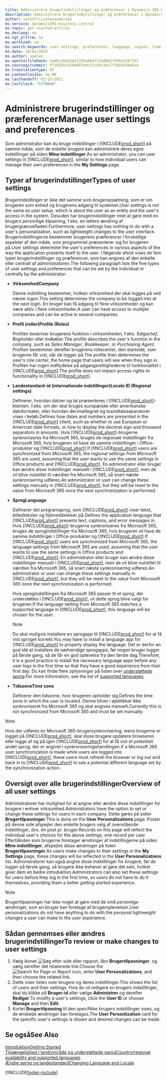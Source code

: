 ```yaml
---
title: Administrere brugerindstillinger og præferencer i Dynamics 365 Business Central
description: Administrere brugerindstillinger og præferencer i Dynamics 365 Business Central.
author: sorenfriisalexandersen
ms.service: dynamics365-business-central
ms.topic: get-started-article
ms.devlang: na
ms.tgt_pltfrm: na
ms.workload: na
ms.search.keywords: user settings, preferences, language, region, time zone, regional settings
ms.date: 10/01/2020
ms.author: soalex
ms.openlocfilehash: 2ad6c564d20a13d5a8b47c53db62f939a3207337
ms.sourcegitcommit: ff2b55b7e790447e0c1fcd5c2ec7f7610338ebaa
ms.translationtype: HT
ms.contentlocale: da-DK
ms.lasthandoff: 02/15/2021
ms.locfileid: "5378044"
---
```

# <a name="manage-user-settings-and-preferences"></a><span data-ttu-id="fdecc-103">Administrere brugerindstillinger og præferencer</span><span class="sxs-lookup"><span data-stu-id="fdecc-103">Manage user settings and preferences</span></span>

<span data-ttu-id="fdecc-104">Som administrator kan du bruge indstillinger i [!INCLUDE[prod_short](includes/prod_short.md)] på samme måde, som de enkelte brugere kan administrere deres egne indstillinger på siden **Mine indstillinger**.</span><span class="sxs-lookup"><span data-stu-id="fdecc-104">As an administrator, you can user settings in [!INCLUDE[prod_short](includes/prod_short.md)], similar to how individual users can manage their own preferences in the **My Settings** page.</span></span>  

## <a name="types-of-user-settings"></a><span data-ttu-id="fdecc-105">Typer af brugerindstillinger</span><span class="sxs-lookup"><span data-stu-id="fdecc-105">Types of user settings</span></span>

<span data-ttu-id="fdecc-106">*Brugerindstillinger* er ikke det samme som *brugeropsætning*, som er om brugeren som enhed og brugerens adgang til systemet.</span><span class="sxs-lookup"><span data-stu-id="fdecc-106">*User settings* is not the same as *user setup*, which is about the user as an entity and the user's access in the system.</span></span> <span data-ttu-id="fdecc-107">Desuden har brugerindstillinger intet at gøre med en brugers personlige tilpasning, f.eks. en lettere ændring af brugergrænsefladen.</span><span class="sxs-lookup"><span data-stu-id="fdecc-107">Furthermore, user settings has nothing to do with a user's personalization, such as lightweight changes to the user interface.</span></span> <span data-ttu-id="fdecc-108">Brugerindstillingerne bestemmer brugerens præferencer i forskellige aspekter af den måde, som programmet præsenterer sig for brugeren på.</span><span class="sxs-lookup"><span data-stu-id="fdecc-108">User settings determine the user's preferences in various aspects of the way the application presents itself to the user.</span></span> <span data-ttu-id="fdecc-109">I følgende afsnit vises de fem typer brugerindstillinger og præferencer, som kan angives af den enkelte eller centralt af administratoren.</span><span class="sxs-lookup"><span data-stu-id="fdecc-109">The following paragraph lists the five types of user settings and preferences that can be set by the individual or centrally by the administrator:</span></span>

- <span data-ttu-id="fdecc-110">**Virksomhed**</span><span class="sxs-lookup"><span data-stu-id="fdecc-110">**Company**</span></span>  

  <span data-ttu-id="fdecc-111">Denne indstilling bestemmer, hvilken virksomhed der skal logges på ved næste logon.</span><span class="sxs-lookup"><span data-stu-id="fdecc-111">This setting determines the company to be logged into at the next login.</span></span> <span data-ttu-id="fdecc-112">En bruger kan få adgang til flere virksomheder og kan være aktiv i flere virksomheder.</span><span class="sxs-lookup"><span data-stu-id="fdecc-112">A user can have access to multiple companies and can be active in several companies.</span></span>

- <span data-ttu-id="fdecc-113">**Profil (roller)**</span><span class="sxs-lookup"><span data-stu-id="fdecc-113">**Profile (Roles)**</span></span>  

  <span data-ttu-id="fdecc-114">Profilen beskriver brugerens funktion i virksomheden, f.eks. *Salgschef*, *Bogholder* eller *Indkøber*.</span><span class="sxs-lookup"><span data-stu-id="fdecc-114">The profile describes the user's function in the company, such as *Sales Manager*, *Bookkeeper*, or *Purchasing Agent*.</span></span> <span data-ttu-id="fdecc-115">Profilen bestemmer derefter brugerens rollecenter, den startside, som brugerne får vist, når de logger på.</span><span class="sxs-lookup"><span data-stu-id="fdecc-115">The profile then determines the user's role center, the home page that users will see when they sign in.</span></span> <span data-ttu-id="fdecc-116">Profilen har ingen indflydelse på adgangsrettighederne til funktionalitet i [!INCLUDE[prod_short](includes/prod_short.md)].</span><span class="sxs-lookup"><span data-stu-id="fdecc-116">The profile does not impact access rights to functionality in [!INCLUDE[prod_short](includes/prod_short.md)].</span></span>  

- <span data-ttu-id="fdecc-117">**Landestandard-id (internationale indstillinger)**</span><span class="sxs-lookup"><span data-stu-id="fdecc-117">**Locale ID (Regional settings)**</span></span>  

  <span data-ttu-id="fdecc-118">Definerer, hvordan datoer og tal præsenteres i [!INCLUDE[prod_short](includes/prod_short.md)]-klienten, f.eks. om der skal bruges europæiske eller amerikanske datoformater, eller hvordan decimaltegnet og tusindtalsseparatorer vises i beløb.</span><span class="sxs-lookup"><span data-stu-id="fdecc-118">Defines how dates and numbers are presented in the [!INCLUDE[prod_short](includes/prod_short.md)] client, such as whether to use European or American date formats, or how to display the decimal sign and thousand separators in amounts.</span></span> <span data-ttu-id="fdecc-119">Hvis [!INCLUDE[prod_short](includes/prod_short.md)]-brugerne synkroniseres fra Microsoft 365, bruges de regionale indstillinger fra Microsoft 365, hvis brugeren vil have de samme indstillinger i Office-produkter og [!INCLUDE[prod_short](includes/prod_short.md)].</span><span class="sxs-lookup"><span data-stu-id="fdecc-119">If [!INCLUDE[prod_short](includes/prod_short.md)] users are synchronized from Microsoft 365, the regional settings from Microsoft 365 are used, assuming that the user wants to use the same settings in Office products and [!INCLUDE[prod_short](includes/prod_short.md)].</span></span> <span data-ttu-id="fdecc-120">En administrator eller bruger kan ændre disse indstillinger manuelt i [!INCLUDE[prod_short](includes/prod_short.md)], men de vil blive nulstillet til værdien fra Microsoft 365, så snart næste synkronisering udføres.</span><span class="sxs-lookup"><span data-stu-id="fdecc-120">An administrator or user can change these settings manually in [!INCLUDE[prod_short](includes/prod_short.md)], but they will be reset to the value from Microsoft 365 once the next synchronization is performed.</span></span>

- <span data-ttu-id="fdecc-121">**Sprog**</span><span class="sxs-lookup"><span data-stu-id="fdecc-121">**Language**</span></span>  

  <span data-ttu-id="fdecc-122">Definerer det programsprog, som [!INCLUDE[prod_short](includes/prod_short.md)] viser tekst, billedtekster og fejlmeddelelser på.</span><span class="sxs-lookup"><span data-stu-id="fdecc-122">Defines the application language that [!INCLUDE[prod_short](includes/prod_short.md)] presents text, captions, and error messages in.</span></span> <span data-ttu-id="fdecc-123">Hvis [!INCLUDE[prod_short](includes/prod_short.md)]-brugerne synkroniseres fra Microsoft 365, bruges de sprogindstillinger fra Microsoft 365, hvis brugeren vil have de samme indstillinger i Office-produkter og [!INCLUDE[prod_short](includes/prod_short.md)].</span><span class="sxs-lookup"><span data-stu-id="fdecc-123">If [!INCLUDE[prod_short](includes/prod_short.md)] users are synchronized from Microsoft 365, the language settings from Microsoft 365 are used, assuming that the user wants to use the same settings in Office products and [!INCLUDE[prod_short](includes/prod_short.md)].</span></span> <span data-ttu-id="fdecc-124">En administrator eller bruger kan ændre disse indstillinger manuelt i [!INCLUDE[prod_short](includes/prod_short.md)], men de vil blive nulstillet til værdien fra Microsoft 365, så snart næste synkronisering udføres.</span><span class="sxs-lookup"><span data-stu-id="fdecc-124">An administrator or user can change these settings manually in [!INCLUDE[prod_short](includes/prod_short.md)], but they will be reset to the value from Microsoft 365 once the next synchronization is performed.</span></span>

  <span data-ttu-id="fdecc-125">Hvis sprogindstillingen fra Microsoft 365 passer til et sprog, der understøttes i [!INCLUDE[prod_short](includes/prod_short.md)], vil dette sprog blive valgt for brugeren.</span><span class="sxs-lookup"><span data-stu-id="fdecc-125">If the language setting from Microsoft 365 matches a supported language in [!INCLUDE[prod_short](includes/prod_short.md)], this language will be chosen for the user.</span></span>  

  > [!NOTE]
  > <span data-ttu-id="fdecc-126">Du skal muligvis installere en sprogapp til [!INCLUDE[prod_short](includes/prod_short.md)] for at få vist sproget korrekt.</span><span class="sxs-lookup"><span data-stu-id="fdecc-126">You may have to install a language app for [!INCLUDE[prod_short](includes/prod_short.md)] to properly display the language.</span></span> <span data-ttu-id="fdecc-127">Det er derfor en god idé at installere de nødvendige sprogapps, før nogen bruger logger på første gang, så de får en god oplevelse fra den første dag.</span><span class="sxs-lookup"><span data-stu-id="fdecc-127">Therefore, it is a good practice to install the necessary language apps before any user logs in the first time so that they have a good experience from their first day.</span></span> <span data-ttu-id="fdecc-128">Du kan finde flere oplysninger på listen over [understøttede sprog](/dynamics365/business-central/dev-itpro/compliance/apptest-countries-and-translations).</span><span class="sxs-lookup"><span data-stu-id="fdecc-128">For more information, see the list of [supported languages](/dynamics365/business-central/dev-itpro/compliance/apptest-countries-and-translations).</span></span>  
  
- <span data-ttu-id="fdecc-129">**Tidszone**</span><span class="sxs-lookup"><span data-stu-id="fdecc-129">**Time zone**</span></span>  

  <span data-ttu-id="fdecc-130">Definerer den tidszone, hvor brugeren opholder sig.</span><span class="sxs-lookup"><span data-stu-id="fdecc-130">Defines the time zone in which the user is located.</span></span> <span data-ttu-id="fdecc-131">Denne bliver i øjeblikket ikke synkroniseret fra Microsoft 365 og skal angives manuelt.</span><span class="sxs-lookup"><span data-stu-id="fdecc-131">Currently this is not synchronized from Microsoft 365 and must be set manually.</span></span>  

> [!NOTE]
> <span data-ttu-id="fdecc-132">Hvis der udføres en Microsoft 365-brugersynkronisering, mens brugerne er logget på [!INCLUDE[prod_short](includes/prod_short.md)], skal disse brugere opdatere browseren eller logge af og på igen [!INCLUDE[prod_short](includes/prod_short.md)] for at få vist et potentielt andet sprog, der er angivet i synkroniseringshandlingen.</span><span class="sxs-lookup"><span data-stu-id="fdecc-132">If a Microsoft 365 user synchronization is made while users are logged into [!INCLUDE[prod_short](includes/prod_short.md)], these users must refresh the browser or log out and back in to [!INCLUDE[prod_short](includes/prod_short.md)] to see a potential different language set by the synchronization action.</span></span>

## <a name="overview-of-all-user-settings"></a><span data-ttu-id="fdecc-133">Oversigt over alle brugerindstillinger</span><span class="sxs-lookup"><span data-stu-id="fdecc-133">Overview of all user settings</span></span>

<span data-ttu-id="fdecc-134">Administratorer har mulighed for at angive eller ændre disse indstillinger for brugere i enhver virksomhed.</span><span class="sxs-lookup"><span data-stu-id="fdecc-134">Administrators have the option to set or change these settings for users in each company.</span></span> <span data-ttu-id="fdecc-135">Dette gøres på siden **Brugertilpasninger**.</span><span class="sxs-lookup"><span data-stu-id="fdecc-135">This is done on the **User Personalizations** page.</span></span> <span data-ttu-id="fdecc-136">Poster på denne side afspejler den enkelte brugers valg af ovenstående indstillinger, dvs. én post pr. bruger.</span><span class="sxs-lookup"><span data-stu-id="fdecc-136">Records on this page will reflect the individual user's choices for the above settings, one record per user.</span></span> <span data-ttu-id="fdecc-137">Efterhånden som brugerne foretager ændringer af indstillingerne på siden **Mine indstillinger**, afspejles disse ændringer på listen **Brugertilpasninger**.</span><span class="sxs-lookup"><span data-stu-id="fdecc-137">As users make changes to their settings in the **My Settings** page, these changes will be reflected in the **User Personalizations** list.</span></span> <span data-ttu-id="fdecc-138">Administratorer kan også angive disse indstillinger for brugere, før de logger på første gang, så brugere ikke behøver at gøre det selv, hvilket giver dem en bedre *introduktion*.</span><span class="sxs-lookup"><span data-stu-id="fdecc-138">Administrators can also set these settings for users before they log in the first time, so users do not have to do it themselves, providing them a better *getting started* experience.</span></span>

> [!NOTE]
> <span data-ttu-id="fdecc-139">Brugertilpasninger har ikke noget at gøre med de små *personlige* ændringer, som en bruger kan foretage af brugeroplevelsen.</span><span class="sxs-lookup"><span data-stu-id="fdecc-139">User personalizations do not have anything to do with the *personal* lightweight changes a user can make to the user experience.</span></span>

## <a name="to-review-or-make-changes-to-user-settings"></a><span data-ttu-id="fdecc-140">Sådan gennemses eller ændres brugerindstillinger</span><span class="sxs-lookup"><span data-stu-id="fdecc-140">To review or make changes to user settings</span></span>

1. <span data-ttu-id="fdecc-141">Vælg ikonet ![Søg efter side eller rapport](media/ui-search/search_small.png "Ikonet Søg efter side eller rapport"), åbn **Brugertilpasninger**, og vælg derefter det relaterede link.</span><span class="sxs-lookup"><span data-stu-id="fdecc-141">Choose the ![Search for Page or Report](media/ui-search/search_small.png "Search for Page or Report icon") icon, enter **User Personalizations**, and then choose the related link.</span></span>
2. <span data-ttu-id="fdecc-142">Dette viser listen over brugere og deres indstillinger.</span><span class="sxs-lookup"><span data-stu-id="fdecc-142">This shows the list of users and their settings.</span></span> <span data-ttu-id="fdecc-143">Hvis du vil redigere en brugers indstillinger, skal du klikke på **Bruger-id** eller vælge **Administrer** og derefter **Rediger**.</span><span class="sxs-lookup"><span data-stu-id="fdecc-143">To modify a user's settings, click the **User ID** or choose **Manage** and then **Edit**.</span></span>
3. <span data-ttu-id="fdecc-144">Kortet **Brugertilpasning** til den specifikke brugers indstillinger vises, og de ønskede ændringer kan foretages.</span><span class="sxs-lookup"><span data-stu-id="fdecc-144">The **User Personlization** card for the specific user's settings is shown and desired changes can be made.</span></span>  

## <a name="see-also"></a><span data-ttu-id="fdecc-145">Se også</span><span class="sxs-lookup"><span data-stu-id="fdecc-145">See Also</span></span>

[<span data-ttu-id="fdecc-146">Introduktion</span><span class="sxs-lookup"><span data-stu-id="fdecc-146">Getting Started</span></span>](product-get-started.md)  
[<span data-ttu-id="fdecc-147">Tilgængelighed i land/område og understøttede sprog</span><span class="sxs-lookup"><span data-stu-id="fdecc-147">Country/regional availability and supported languages</span></span>](/dynamics365/business-central/dev-itpro/compliance/apptest-countries-and-translations)  
[<span data-ttu-id="fdecc-148">Ændre sprog og landestandard</span><span class="sxs-lookup"><span data-stu-id="fdecc-148">Changing Language and Locale</span></span>](about-locale-language.md)  


[!INCLUDE[footer-include](includes/footer-banner.md)]